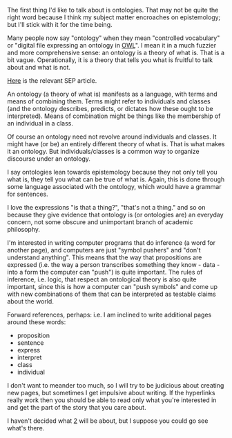 
The first thing I'd like to talk about is ontologies.  That may not be
quite the right word because I think my subject matter encroaches on
epistemology; but I'll stick with it for the time being.

Many people now say "ontology" when they mean "controlled vocabulary"
or "digital file expressing an ontology in
[OWL](https://en.wikipedia.org/wiki/Web_Ontology_Language)".  I mean
it in a much fuzzier and more comprehensive sense: an ontology is a
theory of what is.  That is a bit vague. Operationally, it is a theory
that tells you what is fruitful to talk about and what is not.

[Here](https://plato.stanford.edu/entries/logic-ontology/)
is the relevant SEP article.

An ontology (a theory of what is) manifests as a language, with terms
and means of combining them.  Terms might refer to individuals and
classes (and the ontology describes, predicts, or dictates how these
ought to be interpreted).  Means of combination might be things like
the membership of an individual in a class.

Of course an ontology need not revolve around individuals and classes.
It might have (or be) an entirely different theory of what is.  That
is what makes it an ontology.  But individuals/classes is a common way
to organize discourse under an ontology.

I say ontologies lean towards epistemology because they not only tell
you what is, they tell you what can be true of what is.  Again, this
is done through some language associated with the ontology, which
would have a grammar for sentences.

I love the expressions "is that a thing?", "that's not a thing." and
so on because they give evidence that ontology is (or ontologies are)
an everyday concern, not some obscure and unimportant branch of
academic philosophy.

I'm interested in writing computer programs that do inference (a word
for another page), and computers are just "symbol pushers" and "don't
understand anything".  This means that the way that propositions are
expressed (i.e. the way a person transcribes something they know -
data - into a form the computer can "push") is quite important.  The
rules of inference, i.e. logic, that respect an ontological theory is
also quite important, since this is how a computer can "push symbols"
and come up with new combinations of them that can be interpreted as
testable claims about the world.

Forward references, perhaps: i.e. I am inclined to write additional
pages around these words:
 * proposition
 * sentence
 * express
 * interpret
 * class
 * individual

I don't want to meander too much, so I will try to be judicious about
creating new pages, but sometimes I get impulsive about writing.  If
the hyperlinks really work then you should be able to read only what
you're interested in and get the part of the story that you care
about.

I haven't decided what [2](2) will be about, but I suppose you could
go see what's there.
